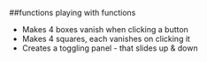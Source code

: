 ##functions
playing with functions

  * Makes 4 boxes vanish when clicking a button
* Makes 4 squares, each vanishes on clicking it
* Creates a toggling panel - that slides up & down

